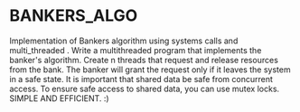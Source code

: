 # BANKERS_ALGO
Implementation of Bankers algorithm using systems calls and multi_threaded .
Write a multithreaded program that implements the banker's algorithm. Create n threads
that request and release resources from the bank. The banker will grant the request only if it
leaves the system in a safe state. It is important that shared data be safe from concurrent
access. To ensure safe access to shared data, you can use mutex locks.
SIMPLE AND EFFICIENT.  :)

